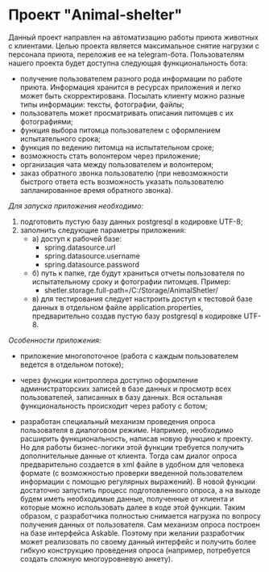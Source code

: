 # Проект "Animal-shelter"

Данный проект направлен на автоматизацию работы приюта животных с клиентами. Целью проекта является максимальное снятие нагрузки с персонала приюта, переложив ее на telegram-бота. Пользователям нашего проекта будет доступна следующая функциональность бота:

- получение пользователем разного рода информации по работе приюта.
  Информация хранится в ресурсах приложения и легко может быть
  скорректирована. Посылать клиенту можно разные типы информации:
  тексты, фотографии, файлы;
- пользователь может просматривать описания питомцев с их фотографиями;
- функция выбора питомца пользователем с оформлением испытательного срока;
- функция по ведению питомца на  испытательном сроке;
- возможность стать волонтером через приложение;
- организация чата между пользователем и волонтером;
- заказ обратного звонка пользователю (при невозможности быстрого
  ответа есть возможность указать пользователю запланированное время
  обратного звонка).

*Для запуска приложения необходимо:*
1) подготовить пустую базу данных postgresql в кодировке UTF-8;
2) заполнить следующие параметры приложения:
   * а) доступ к рабочей базе:
     * spring.datasource.url
     * spring.datasource.username
     * spring.datasource.password
   * б)  путь к папке, где будут храниться отчеты пользователя по
   испытательному сроку и фотографии питомцев. Пример:
     * shetler.storage.full-path=/C:/Storage/AnimalShetler/
   * в) для тестирования следует настроить доступ к тестовой базе данных 
   в отдельном файле application.properties, предварительно создав
   пустую базу postgresql в кодировке UTF-8.

*Особенности приложения:*
- приложение многопоточное (работа с каждым пользователем ведется в
  отдельном потоке);

- через функции контроллера доступно оформление администраторских
  записей в базе данных и просмотр всех пользователей, записанных в базу
  данных. Вся остальная функциональность происходит через работу с
  ботом;

- разработан специальный механизм проведения опроса пользователя в
  диалоговом режиме. Например, необходимо расширить функциональность,
  написав новую функцию к проекту. Но для работы бизнес-логики этой
  функции требуется получить дополнительные данные от клиента. Тогда сам
  диалог опроса предварительно создается в xml файле в удобном для
  человека формате (с возможностью проверки введенной пользователем
  информации с помощью регулярных выражений). В новой функции достаточно
  запустить процесс подготовленного опроса, а на выходе будем иметь
  необходимые данные, полученные от клиента и которые можно использовать
  далее в коде этой функции. Таким образом, с разработчика полностью
  снимается нагрузка по вопросу получения данных от пользователя. Сам
  механизм опроса построен на базе интерфейса Askable. Поэтому при
  желании разработчик может реализовать по своему данный интерфейс и
  получить более гибкую конструкцию проведения опроса (например,
  потребуется создать сложную многоуровневую анкету).